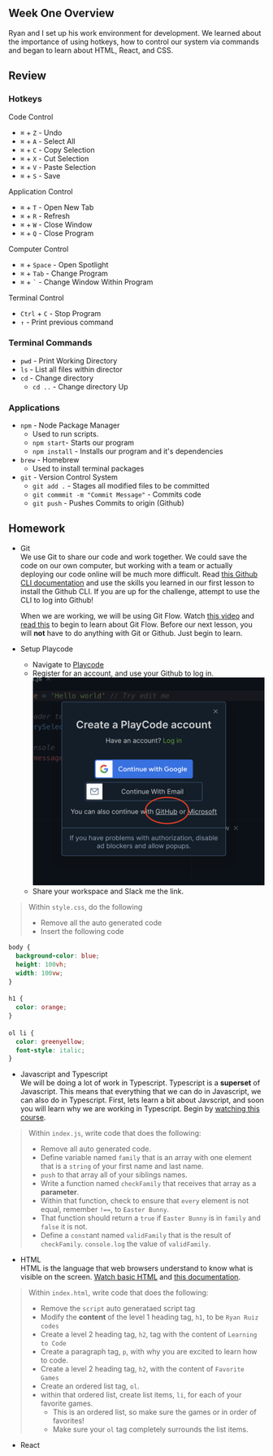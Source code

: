

## Week One Overview
Ryan and I set up his work environment for development. We learned about the importance of using hotkeys, how to control our system via commands and began to learn about HTML, React, and CSS.

## Review
### Hotkeys

Code Control
  * `⌘` + `Z` - Undo
  * `⌘` + `A` - Select All
  * `⌘` + `C` - Copy Selection
  * `⌘` + `X` - Cut Selection
  * `⌘` + `V` - Paste Selection
  * `⌘` + `S` - Save
  
Application Control
  * `⌘` + `T` - Open New Tab
  * `⌘` + `R` - Refresh
  * `⌘` + `W` - Close Window
  * `⌘` + `Q` - Close Program
  
Computer Control
  * `⌘` + `Space` - Open Spotlight
  * `⌘` + `Tab` - Change Program
  * `⌘` + `` ` `` - Change Window Within Program
  
Terminal Control
  * `Ctrl` + `C` - Stop Program
  * `↑` - Print previous command


### Terminal Commands
* `pwd` - Print Working Directory
* `ls` - List all files within director
* `cd` - Change directory
    * `cd ..` -  Change directory Up

### Applications
* `npm` - Node Package Manager
   *  Used to run scripts.
   *  `npm start`- Starts our program
   *  `npm install` - Installs our program and it's dependencies
*  `brew` - Homebrew
   *  Used to install terminal packages
*  `git` - Version Control System
   * `git add .`  - Stages all modified files to be committed
   * `git commmit -m "Commit Message"` - Commits code
   * `git push` - Pushes Commits to origin (Github)


## Homework
* Git\
  We use Git to share our code and work together. We could save the code on our own computer, but working with a team or actually deploying our code online will be much more difficult. Read [this Github CLI documentation](https://github.com/cli/cli?tab=readme-ov-file#installation) and use the skills you learned in our first lesson to install the Github CLI. If you are up for the challenge, attempt to use the CLI to log into Github!

  When we are working, we will be using Git Flow. Watch [this video](https://www.youtube.com/watch?v=USjZcfj8yxE) and [read this](./git_flow.pdf) to begin to learn about Git Flow. Before our next lesson, you will **not** have to do anything with Git or Github. Just begin to learn.

* Setup Playcode
  * Navigate to [Playcode](https://playcode.io/javascript)
  * Register for an account, and use your Github to log in.
   ![play](./playcode.png)
  * Share your workspace and Slack me the link.

> Within `style.css`, do the following
> * Remove all the auto generated code
> * Insert the following code
```css
body {
  background-color: blue;
  height: 100vh;
  width: 100vw;
}

h1 {
  color: orange;
}

ol li {
  color: greenyellow;
  font-style: italic;
}
```

* Javascript and Typescript\
  We will be doing a lot of work in Typescript. Typescript is a **superset** of Javascript.
  This means that everything that we can do in Javascript, we can also do in Typescript. First, lets learn a bit about Javscript, and soon you will learn why we are working in Typescript. Begin by [watching this course](https://www.youtube.com/watch?v=le-URjBhevE&list=PLWKjhJtqVAbk2qRZtWSzCIN38JC_NdhW5&pp=iAQB).


> Within `index.js`, write code that does the following:
> * Remove all auto generated code.
> * Define variable named `family` that is an array with one element that is a `string` of your first name and last name.
> * `push` to that array all of your siblings names.
> * Write a function named `checkFamily` that receives that array as a **parameter**.
> * Within that function, check to ensure that `every` element is not equal, remember `!==`, to  `Easter Bunny`.
> * That function should return a `true` if `Easter Bunny` is in `family` and `false` it is not.
> * Define a `const`ant named `validFamily` that is the result of `checkFamily`.
> `console.log` the value of `validFamily`.

  
* HTML\
  HTML is the language that web browsers understand to know what is visible on the screen. [Watch basic HTML](https://www.youtube.com/watch?v=salY_Sm6mv4) and [this documentation](./html.pdf).

> Within `index.html`, write code that does the following:
> * Remove the `script` auto generataed script tag
> * Modify the **content** of the level 1 heading tag, `h1`, to be `Ryan Ruiz codes`
> * Create a level 2 heading tag, `h2`, tag with the content of `Learning to Code`
> * Create a paragraph tag, `p`, with why you are excited to learn how to code.
> * Create a level 2 heading tag, `h2`, with the content of `Favorite Games`
> * Create an ordered list tag, `ol`.
> * within that ordered list, create list items, `li`, for each of your favorite games.
>   * This is an ordered list, so make sure the games or in order of favorites!
>   * Make sure your `ol` tag completely surrounds the list items.

* React
